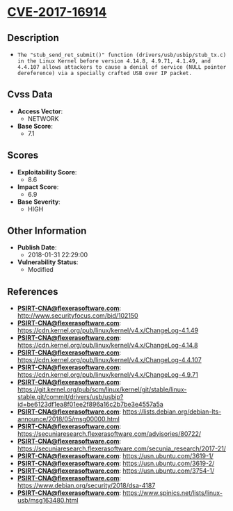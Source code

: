 
# [CVE-2017-16914](http://www.securityfocus.com/bid/102150)

## Description

- `The "stub_send_ret_submit()" function (drivers/usb/usbip/stub_tx.c) in the Linux Kernel before version 4.14.8, 4.9.71, 4.1.49, and 4.4.107 allows attackers to cause a denial of service (NULL pointer dereference) via a specially crafted USB over IP packet.`

## Cvss Data

- **Access Vector**:
  - NETWORK
- **Base Score**:
  - 7.1

## Scores

- **Exploitability Score**:
  - 8.6
- **Impact Score**:
  - 6.9
- **Base Severity**:
  - HIGH

## Other Information

- **Publish Date**:
  - 2018-01-31 22:29:00
- **Vulnerability Status**:
  - Modified

## References

- **PSIRT-CNA@flexerasoftware.com**: http://www.securityfocus.com/bid/102150
- **PSIRT-CNA@flexerasoftware.com**: https://cdn.kernel.org/pub/linux/kernel/v4.x/ChangeLog-4.1.49
- **PSIRT-CNA@flexerasoftware.com**: https://cdn.kernel.org/pub/linux/kernel/v4.x/ChangeLog-4.14.8
- **PSIRT-CNA@flexerasoftware.com**: https://cdn.kernel.org/pub/linux/kernel/v4.x/ChangeLog-4.4.107
- **PSIRT-CNA@flexerasoftware.com**: https://cdn.kernel.org/pub/linux/kernel/v4.x/ChangeLog-4.9.71
- **PSIRT-CNA@flexerasoftware.com**: https://git.kernel.org/pub/scm/linux/kernel/git/stable/linux-stable.git/commit/drivers/usb/usbip?id=be6123df1ea8f01ee2f896a16c2b7be3e4557a5a
- **PSIRT-CNA@flexerasoftware.com**: https://lists.debian.org/debian-lts-announce/2018/05/msg00000.html
- **PSIRT-CNA@flexerasoftware.com**: https://secuniaresearch.flexerasoftware.com/advisories/80722/
- **PSIRT-CNA@flexerasoftware.com**: https://secuniaresearch.flexerasoftware.com/secunia_research/2017-21/
- **PSIRT-CNA@flexerasoftware.com**: https://usn.ubuntu.com/3619-1/
- **PSIRT-CNA@flexerasoftware.com**: https://usn.ubuntu.com/3619-2/
- **PSIRT-CNA@flexerasoftware.com**: https://usn.ubuntu.com/3754-1/
- **PSIRT-CNA@flexerasoftware.com**: https://www.debian.org/security/2018/dsa-4187
- **PSIRT-CNA@flexerasoftware.com**: https://www.spinics.net/lists/linux-usb/msg163480.html
